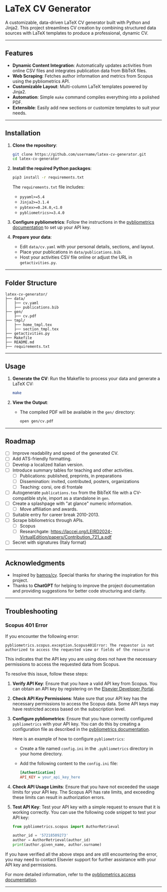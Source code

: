 # LaTeX CV Generator

A customizable, data-driven LaTeX CV generator built with Python and Jinja2. This project streamlines CV creation by combining structured data sources with LaTeX templates to produce a professional, dynamic CV.

---

## Features
- **Dynamic Content Integration**: Automatically updates activities from online CSV files and integrates publication data from BibTeX files.
- **Web Scraping**: Fetches author information and metrics from Scopus using the pybliometrics API.
- **Customizable Layout**: Multi-column LaTeX templates powered by Jinja2.
- **Automation**: Simple `make` command compiles everything into a polished PDF.
- **Extensible**: Easily add new sections or customize templates to suit your needs.

---

## Installation

1. **Clone the repository**:
    ```bash
    git clone https://github.com/username/latex-cv-generator.git
    cd latex-cv-generator
    ```

2. **Install the required Python packages**:
    ```bash
    pip3 install -r requirements.txt
    ```

    The `requirements.txt` file includes:
    - `pyyaml>=5.4`
    - `Jinja2>=3.1.4`
    - `pybtex>=0.24.0,<1.0`
    - `pybliometrics>=3.4.0`

3. **Configure pybliometrics**:
    Follow the instructions in the [pybliometrics documentation](https://pybliometrics.readthedocs.io/en/stable/configuration.html) to set up your API key.

4. **Prepare your data**:
    - Edit `data/cv.yaml` with your personal details, sections, and layout.
    - Place your publications in `data/publications.bib`.
    - Host your activities CSV file online or adjust the URL in `getactivities.py`.

---

## Folder Structure

```
latex-cv-generator/
├── data/
│   ├── cv.yaml
│   ├── publications.bib
├── gen/
│   ├── cv.pdf
├── tmpl/
│   ├── home_tmpl.tex
│   ├── section_tmpl.tex
├── getactivities.py
├── Makefile
├── README.md
├── requirements.txt
```

---


## Usage

1. **Generate the CV**:
    Run the Makefile to process your data and generate a LaTeX CV:
    ```bash
    make
    ```

2. **View the Output**:
    - The compiled PDF will be available in the `gen/` directory:
      ```bash
      open gen/cv.pdf
      ```

---

## Roadmap
- [ ] Improve readability and speed of the generated CV.
- [ ] Add ATS-friendly formatting.
- [ ] Develop a localized Italian version.
- [ ] Introduce summary tables for teaching and other activities.
    - [ ] Publications: published, preprints, in preparations
    - [ ] Dissemination: invited, contributed, posters, organizations
    - [ ] Teaching: corsi, ore di frontale
- [ ] Autogenerate `publications.tex` from the BibTeX file with a CV-compatible style, import as a standalone in `gen`.
- [ ] Create a splashpage with "at glance" numeric information.
    - [ ] Move affiliation and awards.
- [ ] Suitable entry for career break 2010-2013.
- [ ] Scrape bibliometrics through APIs.
    - [ ] Scopus
    - [ ] Researchgate: https://laccei.org/LEIRD2024-VirtualEdition/papers/Contribution_721_a.pdf
- [ ] Secret with signatures (Italy format)

---

## Acknowledgments
- Inspired by [bamos/cv](https://github.com/bamos/cv). Special thanks for sharing the inspiration for this project.
- Thanks to **ChatGPT** for helping to improve the project documentation and providing suggestions for better code structuring and clarity.

---

## Troubleshooting

### Scopus 401 Error

If you encounter the following error:
```
pybliometrics.scopus.exception.Scopus401Error: The requestor is not authorized to access the requested view or fields of the resource
```
This indicates that the API key you are using does not have the necessary permissions to access the requested data from Scopus.

To resolve this issue, follow these steps:

1. **Verify API Key**:
   Ensure that you have a valid API key from Scopus. You can obtain an API key by registering on the [Elsevier Developer Portal](https://dev.elsevier.com/).

2. **Check API Key Permissions**:
   Make sure that your API key has the necessary permissions to access the Scopus data. Some API keys may have restricted access based on the subscription level.

3. **Configure pybliometrics**:
   Ensure that you have correctly configured `pybliometrics` with your API key. You can do this by creating a configuration file as described in the [pybliometrics documentation](https://pybliometrics.readthedocs.io/en/stable/configuration.html).

   Here is an example of how to configure `pybliometrics`:

   - Create a file named `config.ini` in the `.pybliometrics` directory in your home directory.
   - Add the following content to the `config.ini` file:

     ```ini
     [Authentication]
     API_KEY = your_api_key_here
     ```

4. **Check API Usage Limits**:
   Ensure that you have not exceeded the usage limits for your API key. The Scopus API has rate limits, and exceeding these limits can result in authorization errors.

5. **Test API Key**:
   Test your API key with a simple request to ensure that it is working correctly. You can use the following code snippet to test your API key:

   ```python
   from pybliometrics.scopus import AuthorRetrieval

   author_id = '57218509273'
   author = AuthorRetrieval(author_id)
   print(author.given_name, author.surname)
   ```

If you have verified all the above steps and are still encountering the error, you may need to contact Elsevier support for further assistance with your API key and permissions.

For more detailed information, refer to the [pybliometrics access documentation](https://pybliometrics.readthedocs.io/en/stable/access.html).

---
